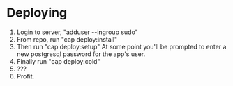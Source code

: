 Deploying
=========

1.  Login to server, "adduser <user> --ingroup sudo"
2.  From repo, run "cap deploy:install"
3.  Then run "cap deploy:setup"
    At some point you'll be prompted to enter a new postgresql password for the
    app's user.
4.  Finally run "cap deploy:cold"
5.  ???
6.  Profit.
